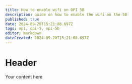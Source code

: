 ```yaml
---
title: How to enable wifi on OPI 5B
description: Guide on how to enable the wifi on the 5B
published: true
date: 2024-09-20T15:21:08.697Z
tags: opi, opi-5, opi-5b
editor: markdown
dateCreated: 2024-09-20T15:21:08.697Z
---
```


# Header

Your content here